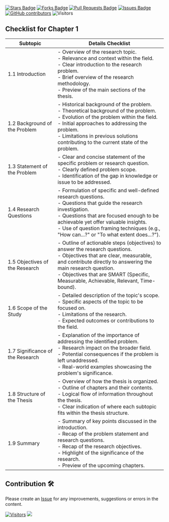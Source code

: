 <a href="https://github.com/drshahizan/research-design/stargazers"><img src="https://img.shields.io/github/stars/drshahizan/research-design" alt="Stars Badge"/></a>
<a href="https://github.com/drshahizan/research-design/network/members"><img src="https://img.shields.io/github/forks/drshahizan/research-design" alt="Forks Badge"/></a>
<a href="https://github.com/drshahizan/research-design/pulls"><img src="https://img.shields.io/github/issues-pr/drshahizan/research-design" alt="Pull Requests Badge"/></a>
<a href="https://github.com/drshahizan/research-design"><img src="https://img.shields.io/github/issues/drshahizan/research-design" alt="Issues Badge"/></a>
<a href="https://github.com/drshahizan/research-design/graphs/contributors"><img alt="GitHub contributors" src="https://img.shields.io/github/contributors/drshahizan/research-design?color=2b9348"></a>
![Visitors](https://api.visitorbadge.io/api/visitors?path=https%3A%2F%2Fgithub.com%2Fdrshahizan%2MCSD1043&labelColor=%23d9e3f0&countColor=%23697689&style=flat)

## Checklist for Chapter 1

| Subtopic                  | Details Checklist                                                                                                                                                                                                                                                                                      |
|---------------------------|--------------------------------------------------------------------------------------------------------------------------------------------------------------------------------------------------------------------------------------------------------------------------------------------------------|
| 1.1 Introduction          | - Overview of the research topic.<br>- Relevance and context within the field.<br>- Clear introduction to the research problem.<br>- Brief overview of the research methodology.<br>- Preview of the main sections of the thesis.                                                                                |
| 1.2 Background of the Problem | - Historical background of the problem.<br>- Theoretical background of the problem.<br>- Evolution of the problem within the field.<br>- Initial approaches to addressing the problem.<br>- Limitations in previous solutions contributing to the current state of the problem.                                 |
| 1.3 Statement of the Problem  | - Clear and concise statement of the specific problem or research question.<br>- Clearly defined problem scope.<br>- Identification of the gap in knowledge or issue to be addressed.                                                                                                                   |
| 1.4 Research Questions       | - Formulation of specific and well-defined research questions.<br>- Questions that guide the research investigation.<br>- Questions that are focused enough to be achievable yet offer valuable insights.<br>- Use of question framing techniques (e.g., "How can...?" or "To what extent does...?").     |
| 1.5 Objectives of the Research| - Outline of actionable steps (objectives) to answer the research questions.<br>- Objectives that are clear, measurable, and contribute directly to answering the main research question.<br>- Objectives that are SMART (Specific, Measurable, Achievable, Relevant, Time-bound).             |
| 1.6 Scope of the Study        | - Detailed description of the topic's scope.<br>- Specific aspects of the topic to be focused on.<br>- Limitations of the research.<br>- Expected outcomes or contributions to the field.                                                                                                            |
| 1.7 Significance of the Research | - Explanation of the importance of addressing the identified problem.<br>- Research impact on the broader field.<br>- Potential consequences if the problem is left unaddressed.<br>- Real-world examples showcasing the problem's significance.                                                  |
| 1.8 Structure of the Thesis     | - Overview of how the thesis is organized.<br>- Outline of chapters and their contents.<br>- Logical flow of information throughout the thesis.<br>- Clear indication of where each subtopic fits within the thesis structure.                                                                 |
| 1.9 Summary                    | - Summary of key points discussed in the introduction.<br>- Recap of the problem statement and research questions.<br>- Recap of the research objectives.<br>- Highlight of the significance of the research.<br>- Preview of the upcoming chapters.                                                             |

## Contribution 🛠️
Please create an [Issue](https://github.com/drshahizan/BDM/issues) for any improvements, suggestions or errors in the content.



[![Visitors](https://api.visitorbadge.io/api/visitors?path=https%3A%2F%2Fgithub.com%2Fdrshahizan&labelColor=%23697689&countColor=%23555555&style=plastic)](https://visitorbadge.io/status?path=https%3A%2F%2Fgithub.com%2Fdrshahizan)
![](https://hit.yhype.me/github/profile?user_id=81284918)


